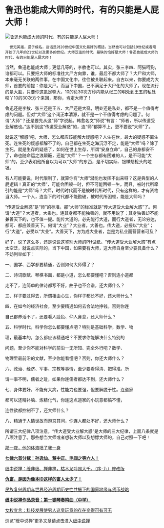 鲁迅也能成大师的时代，有的只能是人屁大师！
====

			

                                                                    

![鲁迅也能成大师的时代，有的只能是人屁大师！](http://simg.sinajs.cn/blog7style/images/common/sg_trans.gif)

                                                           

      世无英雄，竖子成名，这话是对20世纪中国文化最好的概括，当然也可以包括19世纪或者刚开始了几年的21世纪以及更多的世纪。大师泛滥的时代，最缺的恰好是大师！鲁迅也能成大师的时代，有的只能是人屁大师！

   当然，鲁迅也能成大师；更低几等的，李敖也可以。其实，张三李四、阿猫呵狗，谁都可以。只要把大师的标准往大尸方向靠，谁，最后不都大师了？大尸和大师，本来毫无关联的两件事，在中国文化中，往往被关联起来。自古以来，你要成为大师，首要的前提：你是大尸。而当下中国，已不满足于大尸化的大师了。现在流行的是大虱，只要你这虱足够大，10的负30次方秒内能从张三的明处到王五的私处咬丫10的30次方个来回，那你，肯定大师了！

   鲁迅还是李敖、张三还是王五、大尸还是大虱，明处还是私处，都不是一个值得考虑的问题。但对“大师”这个词正本清源，就不是一个不值得考虑的问题了。何谓“大师”？还是要先从这“师”字说起。韩愈名文“师说”有言：“师者，所以传道受业解惑也。”达不到这“传道受业解惑”的，连“师”都算不上，更不要说“大师”了。

   就说这“解惑”吧，大师，怎么都应该能解大疑惑吧？人生在世，最大的疑惑不离生死。连生死的疑惑都解不了的，自己都在生死之海沉浮不定，能是“大师”吗？除了生死，就是生存的疑惑了，如何在世上生存，所谓“安身立命”，自己的身都安不了，命也随命运之浪颠簸，还能“大师”？一个生存都有困难的人，是不可能“大师”的，至少表明他所自以为可以“大师”的东西，是不切实际、银样蜡枪头的垃圾。

  有人可能要说，时代限制了，就算你有“大师”潜能也发挥不出来呀？这是典型的人屁逻辑！真正的“大师”，可能会困顿一时，但不可能困顿一生。而且，被时代所牵引的能是“大师”吗？大师，时代时代而不是被时代所时代，只有这样的，才有资格当大师。一个人，连当下的时代都不能勘破，被时代所困顿，能是大师吗？

  “传道受业解惑”是“师”的标准，那“大师”的标准就是“传大道受大业解大惑”了。何谓“大道”？大道者，大乘也。连其身都不能独善的，就不用说了；其身独善却不能兼善天下的，也不值一提。能传大道的，必先能行大道，而行大道者，无论穷达，都可、都应兼善天下。何谓“大业”？大业者，大善也。传大道，必授以“大业”；行“大道”，必受以“大业”。大善天下，方为成大业者，岂是为私业而营营者可及？

   好了，说了这么多，还是说说这鉴别大师的PH试纸。“传大道受大业解大惑”有点太空泛，就说点实际的，当下中国，如果要有大师，这大师自身至少要具备什么？不妨列举如下：

一、国学、西学都要精通，否则如何大师得了？

二、诗词歌赋、琴棋书画，都是小道，怎么都要懂吧？否则连小道都

  走不了，连简单的律诗都写不好，曲子也不会谱，还大师什么？

三、样子要过得去，所谓相由心生，你样子都长不好，还大师什么？

四、在如今的经济社会，至少要精通如何去合法地挣钱。否则你连

 自己都养活不了，还要看人脸色、仰人鼻息，还大师什么？

五、科学时代，科学你怎么都要懂点吧？特别是基础科学，数学、物

  理，最基本的，怎么都应该精通吧？不要求你能解决什么特别的

 问题，至少你不能对科学的前沿一无所知、完全外行吧？数学、

 物理里最前沿的文献，至少你能看懂吧？否则，你还大师什么？

六、政治、经济、军事、宗教等事情，至少要看得清、把得准。所

 谓一事不明，儒者之耻，如果你连儒者都达不到，还大师什么？

七、身体要好，不能有大病，性能力也要强，但要解脱于性。连道家

  都可以还精补脑、炼精化气，你连这点道家的小玩意都搞不懂，

 连性欲都控制不了，还大师什么？

八、精通于人情世故而游刃其间，你连人都处不好，还大师什么？

   所谓三大纪律八项注意，“传大道受大业解大惑”是大师的三大纪律，上面八条就是八项注意了。那些想当大师或者想装大师以及想嫖大师的，自己对照一下吧！

[那一夜，他的体液喷了我一身](http://blog.sina.com.cn/u/486e105c010006hm)

[**七律六首分赋：孙逸仙、蒋中正、毛润之等六人！**](http://blog.sina.com.cn/u/486e105c010002qp)

[缠中说禅：缠非缠、禅非禅，枯木龙吟照大千。（序-九）修改版](http://blog.sina.com.cn/u/486e105c010006cp)

[**仇富，是因为像本ID这样的富人太少了！**](http://blog.sina.com.cn/u/486e105c0100062v)

[民族复兴周期与世界经济周期历史性共振下的国家地缘与货币战略](http://blog.sina.com.cn/u/486e105c0100069q)

[**缠中说禅作品录音：第一钢琴奏鸣曲（中学）**](http://blog.sina.com.cn/u/486e105c010006b4)

[女权宣言：科技发展使男人这臭玩意的存在变得可有可无](http://blog.sina.com.cn/u/486e105c010002ir)[](http://blog.sina.com.cn/u/486e105c010006e3)

浏览“缠中说禅”更多文章请点击进入[缠中说禅](http://blog.sina.com.cn/m/chzhshch)
